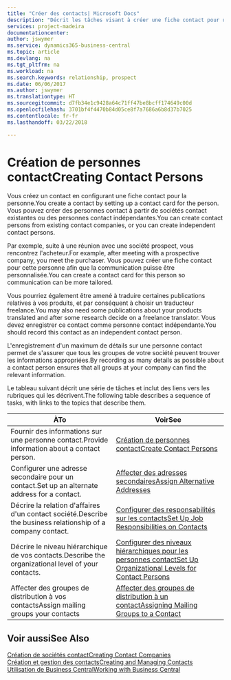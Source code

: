 ```yaml
---
title: "Créer des contacts| Microsoft Docs"
description: "Décrit les tâches visant à créer une fiche contact pour une personne, par exemple, un prospect ou un fournisseur, afin de définir les relations et personnaliser la communication."
services: project-madeira
documentationcenter: 
author: jswymer
ms.service: dynamics365-business-central
ms.topic: article
ms.devlang: na
ms.tgt_pltfrm: na
ms.workload: na
ms.search.keywords: relationship, prospect
ms.date: 06/06/2017
ms.author: jswymer
ms.translationtype: HT
ms.sourcegitcommit: d7fb34e1c9428a64c71ff47be8bcff174649c00d
ms.openlocfilehash: 3701bf4f4470b84d05ce8f7a7686a6b8d37b7025
ms.contentlocale: fr-fr
ms.lasthandoff: 03/22/2018

---
```

# <a name="creating-contact-persons"></a><span data-ttu-id="1766e-103">Création de personnes contact</span><span class="sxs-lookup"><span data-stu-id="1766e-103">Creating Contact Persons</span></span>
<span data-ttu-id="1766e-104">Vous créez un contact en configurant une fiche contact pour la personne.</span><span class="sxs-lookup"><span data-stu-id="1766e-104">You create a contact by setting up a contact card for the person.</span></span> <span data-ttu-id="1766e-105">Vous pouvez créer des personnes contact à partir de sociétés contact existantes ou des personnes contact indépendantes.</span><span class="sxs-lookup"><span data-stu-id="1766e-105">You can create contact persons from existing contact companies, or you can create independent contact persons.</span></span>

<span data-ttu-id="1766e-106">Par exemple, suite à une réunion avec une société prospect, vous rencontrez l'acheteur.</span><span class="sxs-lookup"><span data-stu-id="1766e-106">For example, after meeting with a prospective company, you meet the purchaser.</span></span> <span data-ttu-id="1766e-107">Vous pouvez créer une fiche contact pour cette personne afin que la communication puisse être personnalisée.</span><span class="sxs-lookup"><span data-stu-id="1766e-107">You can create a contact card for this person so communication can be more tailored.</span></span>

<span data-ttu-id="1766e-108">Vous pourriez également être amené à traduire certaines publications relatives à vos produits, et par conséquent à choisir un traducteur freelance.</span><span class="sxs-lookup"><span data-stu-id="1766e-108">You may also need some publications about your products translated and after some research decide on a freelance translator.</span></span> <span data-ttu-id="1766e-109">Vous devez enregistrer ce contact comme personne contact indépendante.</span><span class="sxs-lookup"><span data-stu-id="1766e-109">You should record this contact as an independent contact person.</span></span>

<span data-ttu-id="1766e-110">L'enregistrement d'un maximum de détails sur une personne contact permet de s'assurer que tous les groupes de votre société peuvent trouver les informations appropriées.</span><span class="sxs-lookup"><span data-stu-id="1766e-110">By recording as many details as possible about a contact person ensures that all groups at your company can find the relevant information.</span></span>

<span data-ttu-id="1766e-111">Le tableau suivant décrit une série de tâches et inclut des liens vers les rubriques qui les décrivent.</span><span class="sxs-lookup"><span data-stu-id="1766e-111">The following table describes a sequence of tasks, with links to the topics that describe them.</span></span>

| <span data-ttu-id="1766e-112">À</span><span class="sxs-lookup"><span data-stu-id="1766e-112">To</span></span> | <span data-ttu-id="1766e-113">Voir</span><span class="sxs-lookup"><span data-stu-id="1766e-113">See</span></span> |
| --- | --- |
| <span data-ttu-id="1766e-114">Fournir des informations sur une personne contact.</span><span class="sxs-lookup"><span data-stu-id="1766e-114">Provide information about a contact person.</span></span> |[<span data-ttu-id="1766e-115">Création de personnes contact</span><span class="sxs-lookup"><span data-stu-id="1766e-115">Create Contact Persons</span></span>](marketing-how-create-contact-persons.md) |
| <span data-ttu-id="1766e-116">Configurer une adresse secondaire pour un contact.</span><span class="sxs-lookup"><span data-stu-id="1766e-116">Set up an alternate address for a contact.</span></span> |[<span data-ttu-id="1766e-117">Affecter des adresses secondaires</span><span class="sxs-lookup"><span data-stu-id="1766e-117">Assign Alternative Addresses</span></span>](marketing-how-assign-alternate-address.md) |
| <span data-ttu-id="1766e-118">Décrire la relation d'affaires d'un contact société.</span><span class="sxs-lookup"><span data-stu-id="1766e-118">Describe the business relationship of a company contact.</span></span> |[<span data-ttu-id="1766e-119">Configurer des responsabilités sur les contacts</span><span class="sxs-lookup"><span data-stu-id="1766e-119">Set Up Job Responsibilities on Contacts</span></span>](marketing-job-responsibilities.md) |
| <span data-ttu-id="1766e-120">Décrire le niveau hiérarchique de vos contacts.</span><span class="sxs-lookup"><span data-stu-id="1766e-120">Describe the organizational level of your contacts.</span></span> |[<span data-ttu-id="1766e-121">Configurer des niveaux hiérarchiques pour les personnes contact</span><span class="sxs-lookup"><span data-stu-id="1766e-121">Set Up Organizational Levels for Contact Persons</span></span>](marketing-organizational-levels.md) |
| <span data-ttu-id="1766e-122">Affecter des groupes de distribution à vos contacts</span><span class="sxs-lookup"><span data-stu-id="1766e-122">Assign mailing groups your contacts</span></span> |[<span data-ttu-id="1766e-123">Affecter des groupes de distribution à un contact</span><span class="sxs-lookup"><span data-stu-id="1766e-123">Assigning Mailing Groups to a Contact</span></span>](marketing-mailing-groups.md) |

## <a name="see-also"></a><span data-ttu-id="1766e-124">Voir aussi</span><span class="sxs-lookup"><span data-stu-id="1766e-124">See Also</span></span>
[<span data-ttu-id="1766e-125">Création de sociétés contact</span><span class="sxs-lookup"><span data-stu-id="1766e-125">Creating Contact Companies</span></span>](marketing-create-contact-companies.md)  
[<span data-ttu-id="1766e-126">Création et gestion des contacts</span><span class="sxs-lookup"><span data-stu-id="1766e-126">Creating and Managing Contacts</span></span>]()  
[<span data-ttu-id="1766e-127">Utilisation de Business Central</span><span class="sxs-lookup"><span data-stu-id="1766e-127">Working with Business Central</span></span>](ui-work-product.md)

